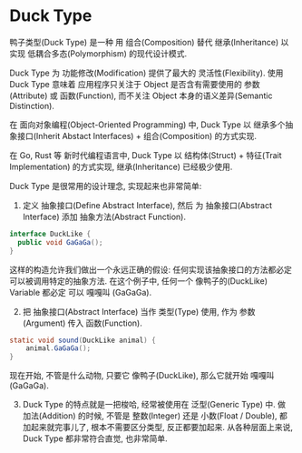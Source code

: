 # Duck Type

鸭子类型(Duck Type) 是一种 用 组合(Composition) 替代 继承(Inheritance) 以实现 低耦合多态(Polymorphism) 的现代设计模式.&#x20;

Duck Type 为 功能修改(Modification) 提供了最大的 灵活性(Flexibility). 使用 Duck Type 意味着 应用程序只关注于 Object 是否含有需要使用的 参数(Attribute) 或 函数(Function), 而不关注 Object 本身的语义差异(Semantic Distinction).&#x20;

在 面向对象编程(Object-Oriented Programming) 中, Duck Type 以 继承多个抽象接口(Inherit Abstact Interfaces) + 组合(Composition) 的方式实现.&#x20;

在 Go, Rust 等 新时代编程语言中, Duck Type 以 结构体(Struct) + 特征(Trait Implementation) 的方式实现, 继承(Inheritance) 已经极少使用.

Duck Type 是很常用的设计理念, 实现起来也非常简单:

1. 定义 抽象接口(Define Abstract Interface), 然后 为 抽象接口(Abstract Interface) 添加 抽象方法(Abstract Function).&#x20;

```java
interface DuckLike {
  public void GaGaGa();
}
```

这样的构造允许我们做出一个永远正确的假设: 任何实现该抽象接口的方法都必定可以被调用特定的抽象方法. 在这个例子中, 任何一个 像鸭子的(DuckLike) Variable 都必定 可以 嘎嘎叫 (GaGaGa).&#x20;

2. 把 抽象接口(Abstract Interface) 当作 类型(Type) 使用, 作为 参数(Argument) 传入 函数(Function).

```java
static void sound(DuckLike animal) {
    animal.GaGaGa();
}
```

现在开始, 不管是什么动物, 只要它 像鸭子(DuckLike), 那么它就开始 嘎嘎叫(GaGaGa).

3. Duck Type 的特点就是一把梭哈, 经常被使用在 泛型(Generic Type) 中. 做 加法(Addition) 的时候, 不管是 整数(Integer) 还是 小数(Float / Double), 都加起来就完事儿了, 根本不需要区分类型, 反正都要加起来. 从各种层面上来说, Duck Type 都非常符合直觉, 也非常简单.
